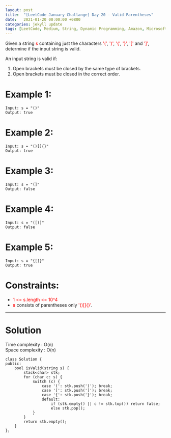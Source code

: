 ```yaml
---
layout: post
title:  "[LeetCode January Challange] Day 20 - Valid Parentheses"
date:   2021-01-20 00:00:00 +0800
categories: jekyll update
tags: [LeetCode, Medium, String, Dynamic Programming, Amazon, Microsoft, Goldman Sachs, Google, Facebook, Bloomberg, Adobe, Apple, eBay, Oracle, Yandex, tcs]
---
```

Given a string <font color="red">s</font> containing just the characters <font color="red">'('</font>, <font color="red">')'</font>, <font color="red">'{'</font>, <font color="red">'}'</font>, <font color="red">'['</font> and <font color="red">']'</font>, determine if the input string is valid.

An input string is valid if:

1. Open brackets must be closed by the same type of brackets.
2. Open brackets must be closed in the correct order.

# Example 1:

	Input: s = "()"
	Output: true

# Example 2:

	Input: s = "()[]{}"
	Output: true

# Example 3:

	Input: s = "(]"
	Output: false

# Example 4:

	Input: s = "([)]"
	Output: false

# Example 5:

	Input: s = "{[]}"
	Output: true

# Constraints:

- <font color="red">1 <= s.length <= 10^4</font>
- **<font color="red">s</font>** consists of parentheses only <font color="red">'()[]{}'</font>.

______________________  

# Solution  

Time complexity : O(n)  
Space complexity : O(n)  

	class Solution {
	public:
	    bool isValid(string s) {
	        stack<char> stk;
	        for (char c: s) {
	            switch (c) {
	                case '(': stk.push(')'); break;
	                case '[': stk.push(']'); break;
	                case '{': stk.push('}'); break;
	                default:
	                    if (stk.empty() || c != stk.top()) return false;
	                    else stk.pop();
	            }
	        }
	        return stk.empty();
	    }
	};